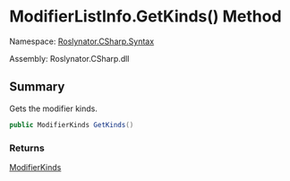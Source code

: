 # ModifierListInfo\.GetKinds\(\) Method

Namespace: [Roslynator.CSharp.Syntax](../../README.md)

Assembly: Roslynator\.CSharp\.dll

## Summary

Gets the modifier kinds\.

```csharp
public ModifierKinds GetKinds()
```

### Returns

[ModifierKinds](../../../ModifierKinds/README.md)

